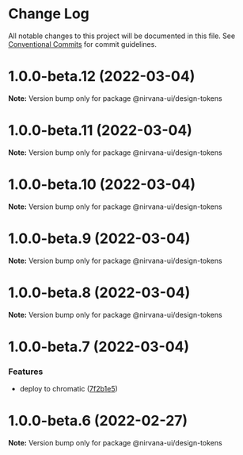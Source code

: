 # Change Log

All notable changes to this project will be documented in this file.
See [Conventional Commits](https://conventionalcommits.org) for commit guidelines.

# 1.0.0-beta.12 (2022-03-04)

**Note:** Version bump only for package @nirvana-ui/design-tokens

# 1.0.0-beta.11 (2022-03-04)

**Note:** Version bump only for package @nirvana-ui/design-tokens

# 1.0.0-beta.10 (2022-03-04)

**Note:** Version bump only for package @nirvana-ui/design-tokens

# 1.0.0-beta.9 (2022-03-04)

**Note:** Version bump only for package @nirvana-ui/design-tokens

# 1.0.0-beta.8 (2022-03-04)

**Note:** Version bump only for package @nirvana-ui/design-tokens

# 1.0.0-beta.7 (2022-03-04)

### Features

- deploy to chromatic ([7f2b1e5](https://github.com/QuentinGuenther/nirvana-ui/commit/7f2b1e5ee74f2b96330fc75b2ee237fec686fe14))

# 1.0.0-beta.6 (2022-02-27)

**Note:** Version bump only for package @nirvana-ui/design-tokens
